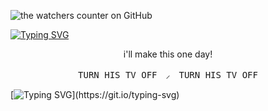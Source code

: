 ![the watchers counter on GitHub](https://komarev.com/ghpvc/?username=voughtint)

[![Typing SVG](https://readme-typing-svg.demolab.com?font=Fira+Code&pause=1000&color=298C47&width=435&lines=I'LL+MAKE+THEM+NIGGAS+MAD%2C+YEAH%2C+)](https://git.io/typing-svg)




<p align="center"> i'll make this one day!

<p align="center"> <kbd>TURN HIS TV OFF　⸝　TURN HIS TV OFF</kbd>





[![Typing SVG](https://readme-typing-svg.demolab.com?font=Fira+Code&pause=1000&color=298C47&width=435&lines=SOMEBODY+GOTTA+DO+IT+!)](https://git.io/typing-svg)
